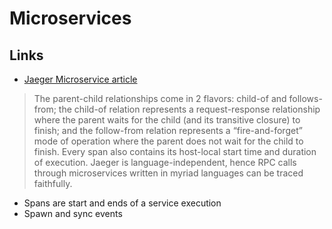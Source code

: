 # Microservices

## Links

- [Jaeger Microservice article](https://eng.uber.com/crisp-critical-path-analysis-for-microservice-architectures/)

> The parent-child relationships come in 2 flavors: child-of and follows-from; the child-of relation represents a request-response relationship where the parent waits for the child (and its transitive closure) to finish; and the follow-from relation represents a “fire-and-forget” mode of operation where the parent does not wait for the child to finish.
> Every span also contains its host-local start time and duration of execution. Jaeger is language-independent, hence RPC calls through microservices written in myriad languages can be traced faithfully.

- Spans are start and ends of a service execution
- Spawn and sync events
